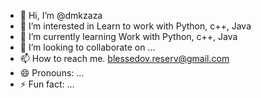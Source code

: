 - 👋 Hi, I’m @dmkzaza
- 👀 I’m interested in Learn to work with Python, c++, Java
- 🌱 I’m currently learning Work with Python, c++, Java
- 💞️ I’m looking to collaborate on ...
- 📫 How to reach me. blessedov.reserv@gmail.com
- 😄 Pronouns: ...
- ⚡ Fun fact: ...

<!---
dmkzaza/dmkzaza is a ✨ special ✨ repository because its `README.md` (this file) appears on your GitHub profile.
You can click the Preview link to take a look at your changes.
--->
